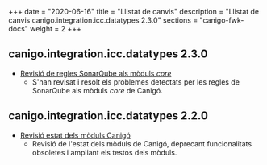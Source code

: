 +++
date        = "2020-06-16"
title       = "Llistat de canvis"
description = "Llistat de canvis canigo.integration.icc.datatypes 2.3.0"
sections    = "canigo-fwk-docs"
weight		= 2
+++

## canigo.integration.icc.datatypes 2.3.0

- [Revisió de regles SonarQube als mòduls _core_](/noticies/2020-06-09-Revisio_regles_SonarQube_moduls_core/)
   - S'han revisat i resolt els problemes detectats per les regles de SonarQube als mòduls _core_ de Canigó.

## canigo.integration.icc.datatypes 2.2.0

- [Revisió estat dels mòduls Canigó](/noticies/2020-03-24-Revisio_estat_moduls_Canigo_3.4)
   - Revisió de l'estat dels mòduls de Canigó, deprecant funcionalitats obsoletes i ampliant els testos dels mòduls.